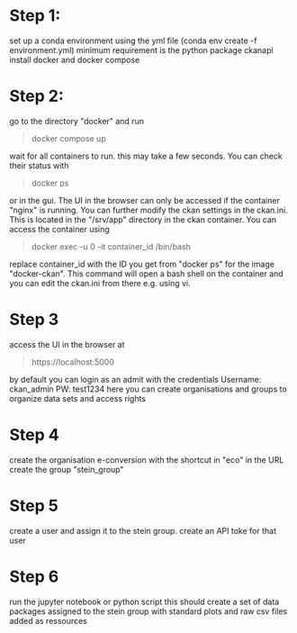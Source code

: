 # Step 1: 
set up a conda environment using the yml file (conda env create -f environment.yml) minimum requirement is the python package ckanapi
install docker and docker compose
# Step 2: 
go to the directory "docker" and run 
> docker compose up

wait for all containers to run. this may take a few seconds. You can check their status with 
> docker ps

or in the gui. The UI in the browser can only be accessed if the container "nginx" is running.
You can further modify the ckan settings in the ckan.ini. This is located in the "/srv/app" directory in the ckan container.
You can access the container using
> docker exec -u 0 -it container_id /bin/bash

replace container_id with the ID you get from "docker ps" for the image "docker-ckan". This command will open a bash shell on the container and you can edit the ckan.ini from there e.g. using vi.
# Step 3
access the UI in the browser at 
> https://localhost:5000

by default you can login as an admit with the credentials Username: ckan_admin PW: test1234
here you can create organisations and groups to organize data sets and access rights
# Step 4
create the organisation e-conversion with the shortcut in "eco" in the URL
create the group "stein_group"
# Step 5
create a user and assign it to the stein group. 
create an API toke for that user
# Step 6
run the jupyter notebook or python script
this should create a set of data packages assigned to the stein group with standard plots and raw csv files added as ressources

